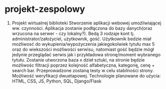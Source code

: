 # projekt-zespolowy


1. Projekt wirtualnej biblioteki
Stworzenie aplikacji webowej umożliwiającej ww. czynności.
Aplikacja zostanie podłączona do bazy danych(oraz wrzucona na serwer - czy lokalny?). Bedą 3 rodzaje kont tj. administrator/założyciel, 
użytkownik, gość. Użytkownik bedzie miał możliwosć do wykupienia/wypożyczenia jakiegokolwiek tytułu max 5 oraz do wiekszości możliwości
serwisu, natomiast gość będzie mógł jedynie przeglądać serwis jak i przykładowa stronę/moment wybranego tytułu. Zostanie utworzona baza
x dzieł sztuki, na stronie będzie możliwośc filtracji poprzez kolejność alfabetyczna, kategorię, cenę + search bar. Przeprowadzone
zostaną testy w celu stabilności strony. Możliwość weryfikacji dwuetapowej.
Technologie planowane do użycia: HTML, CSS, JS, Python, SQL, Django/Flask
